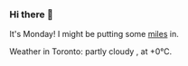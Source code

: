 ### Hi there :wave:

It's Monday! I might be putting some [miles](https://www.strava.com/athletes/889963) in.

Weather in Toronto: partly cloudy , at +0°C.

